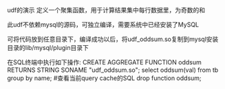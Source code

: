 udf的演示
定义一个聚集函数，用于计算结果集中每行数据里，为奇数的和

此udf不依赖mysql的源码，可独立编译，需要系统中已经安装了MySQL

可将代码放到任意目录下，编译成功以后，将udf_oddsum.so复制到mysql安装目录的lib/mysql/plugin目录下

在SQL终端中执行如下操作:
CREATE AGGREGATE FUNCTION oddsum RETURNS STRING SONAME "udf_oddsum.so";
select oddsum(val) from tb group by name; #查看当前query cache的SQL
drop function oddsum;
